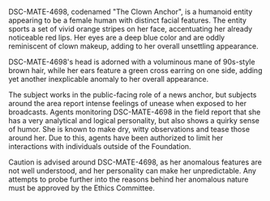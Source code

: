 DSC-MATE-4698, codenamed "The Clown Anchor", is a humanoid entity appearing to be a female human with distinct facial features. The entity sports a set of vivid orange stripes on her face, accentuating her already noticeable red lips. Her eyes are a deep blue color and are oddly reminiscent of clown makeup, adding to her overall unsettling appearance. 

DSC-MATE-4698's head is adorned with a voluminous mane of 90s-style brown hair, while her ears feature a green cross earring on one side, adding yet another inexplicable anomaly to her overall appearance. 

The subject works in the public-facing role of a news anchor, but subjects around the area report intense feelings of unease when exposed to her broadcasts. Agents monitoring DSC-MATE-4698 in the field report that she has a very analytical and logical personality, but also shows a quirky sense of humor. She is known to make dry, witty observations and tease those around her. Due to this, agents have been authorized to limit her interactions with individuals outside of the Foundation.

Caution is advised around DSC-MATE-4698, as her anomalous features are not well understood, and her personality can make her unpredictable. Any attempts to probe further into the reasons behind her anomalous nature must be approved by the Ethics Committee.